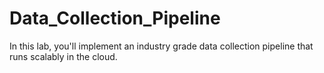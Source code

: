 # Data_Collection_Pipeline
In this lab, you'll implement an industry grade data collection pipeline that runs scalably in the cloud.
